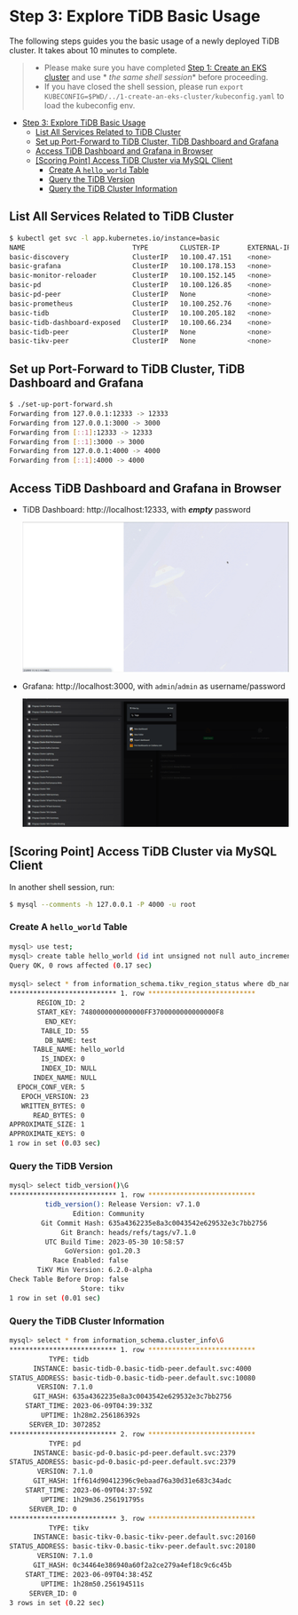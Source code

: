 # Step 3: Explore TiDB Basic Usage

The following steps guides you the basic usage of a newly deployed TiDB cluster. It takes about 10 minutes to complete.

> - Please make sure you have completed [Step 1: Create an EKS cluster](../1-create-an-eks-cluster/README.md) and use *
    *_the same shell session_** before proceeding.
> - If you have closed the shell session, please run `export KUBECONFIG=$PWD/../1-create-an-eks-cluster/kubeconfig.yaml`
    to load the kubeconfig env.

<!-- TOC -->
* [Step 3: Explore TiDB Basic Usage](#step-3-explore-tidb-basic-usage)
  * [List All Services Related to TiDB Cluster](#list-all-services-related-to-tidb-cluster)
  * [Set up Port-Forward to TiDB Cluster, TiDB Dashboard and Grafana](#set-up-port-forward-to-tidb-cluster-tidb-dashboard-and-grafana)
  * [Access TiDB Dashboard and Grafana in Browser](#access-tidb-dashboard-and-grafana-in-browser)
  * [[Scoring Point] Access TiDB Cluster via MySQL Client](#scoring-point-access-tidb-cluster-via-mysql-client)
    * [Create A `hello_world` Table](#create-a-helloworld-table)
    * [Query the TiDB Version](#query-the-tidb-version)
    * [Query the TiDB Cluster Information](#query-the-tidb-cluster-information)
<!-- TOC -->

## List All Services Related to TiDB Cluster

```bash
$ kubectl get svc -l app.kubernetes.io/instance=basic
NAME                           TYPE        CLUSTER-IP       EXTERNAL-IP   PORT(S)               AGE
basic-discovery                ClusterIP   10.100.47.151    <none>        10261/TCP,10262/TCP   103m
basic-grafana                  ClusterIP   10.100.178.153   <none>        3000/TCP              103m
basic-monitor-reloader         ClusterIP   10.100.152.145   <none>        9089/TCP              103m
basic-pd                       ClusterIP   10.100.126.85    <none>        2379/TCP              103m
basic-pd-peer                  ClusterIP   None             <none>        2380/TCP,2379/TCP     103m
basic-prometheus               ClusterIP   10.100.252.76    <none>        9090/TCP              103m
basic-tidb                     ClusterIP   10.100.205.182   <none>        4000/TCP,10080/TCP    70m
basic-tidb-dashboard-exposed   ClusterIP   10.100.66.234    <none>        12333/TCP             103m
basic-tidb-peer                ClusterIP   None             <none>        10080/TCP             70m
basic-tikv-peer                ClusterIP   None             <none>        20160/TCP             71m
```

## Set up Port-Forward to TiDB Cluster, TiDB Dashboard and Grafana

```bash
$ ./set-up-port-forward.sh
Forwarding from 127.0.0.1:12333 -> 12333
Forwarding from 127.0.0.1:3000 -> 3000
Forwarding from [::1]:12333 -> 12333
Forwarding from [::1]:3000 -> 3000
Forwarding from 127.0.0.1:4000 -> 4000
Forwarding from [::1]:4000 -> 4000
```

## Access TiDB Dashboard and Grafana in Browser

- TiDB Dashboard: http://localhost:12333, with **_empty_** password

  ![dashboard_intro](../.imgs/dashboard_intro.gif)

- Grafana: http://localhost:3000, with `admin`/`admin` as username/password

  ![grafana](../.imgs/grafana.png)

## [Scoring Point] Access TiDB Cluster via MySQL Client

In another shell session, run:

```bash
$ mysql --comments -h 127.0.0.1 -P 4000 -u root
```

### Create A `hello_world` Table

```bash
mysql> use test;
mysql> create table hello_world (id int unsigned not null auto_increment primary key, v varchar(32));
Query OK, 0 rows affected (0.17 sec)

mysql> select * from information_schema.tikv_region_status where db_name=database() and table_name='hello_world'\G
*************************** 1. row ***************************
       REGION_ID: 2
       START_KEY: 7480000000000000FF3700000000000000F8
         END_KEY:
        TABLE_ID: 55
         DB_NAME: test
      TABLE_NAME: hello_world
        IS_INDEX: 0
        INDEX_ID: NULL
      INDEX_NAME: NULL
  EPOCH_CONF_VER: 5
   EPOCH_VERSION: 23
   WRITTEN_BYTES: 0
      READ_BYTES: 0
APPROXIMATE_SIZE: 1
APPROXIMATE_KEYS: 0
1 row in set (0.03 sec)
```

### Query the TiDB Version

```bash
mysql> select tidb_version()\G
*************************** 1. row ***************************
         tidb_version(): Release Version: v7.1.0
                Edition: Community
        Git Commit Hash: 635a4362235e8a3c0043542e629532e3c7bb2756
             Git Branch: heads/refs/tags/v7.1.0
         UTC Build Time: 2023-05-30 10:58:57
              GoVersion: go1.20.3
           Race Enabled: false
       TiKV Min Version: 6.2.0-alpha
Check Table Before Drop: false
                  Store: tikv
1 row in set (0.01 sec)
```

### Query the TiDB Cluster Information

```bash
mysql> select * from information_schema.cluster_info\G
*************************** 1. row ***************************
          TYPE: tidb
      INSTANCE: basic-tidb-0.basic-tidb-peer.default.svc:4000
STATUS_ADDRESS: basic-tidb-0.basic-tidb-peer.default.svc:10080
       VERSION: 7.1.0
      GIT_HASH: 635a4362235e8a3c0043542e629532e3c7bb2756
    START_TIME: 2023-06-09T04:39:33Z
        UPTIME: 1h28m2.256186392s
     SERVER_ID: 3072852
*************************** 2. row ***************************
          TYPE: pd
      INSTANCE: basic-pd-0.basic-pd-peer.default.svc:2379
STATUS_ADDRESS: basic-pd-0.basic-pd-peer.default.svc:2379
       VERSION: 7.1.0
      GIT_HASH: 1ff614d90412396c9ebaad76a30d31e683c34adc
    START_TIME: 2023-06-09T04:37:59Z
        UPTIME: 1h29m36.256191795s
     SERVER_ID: 0
*************************** 3. row ***************************
          TYPE: tikv
      INSTANCE: basic-tikv-0.basic-tikv-peer.default.svc:20160
STATUS_ADDRESS: basic-tikv-0.basic-tikv-peer.default.svc:20180
       VERSION: 7.1.0
      GIT_HASH: 0c34464e386940a60f2a2ce279a4ef18c9c6c45b
    START_TIME: 2023-06-09T04:38:45Z
        UPTIME: 1h28m50.256194511s
     SERVER_ID: 0
3 rows in set (0.22 sec)
```
